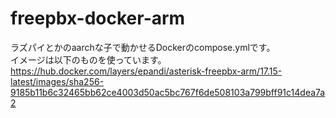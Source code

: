 # freepbx-docker-arm
ラズパイとかのaarchな子で動かせるDockerのcompose.ymlです。    
イメージは以下のものを使っています。  
https://hub.docker.com/layers/epandi/asterisk-freepbx-arm/17.15-latest/images/sha256-9185b11b6c32465bb62ce4003d50ac5bc767f6de508103a799bff91c14dea7a2
